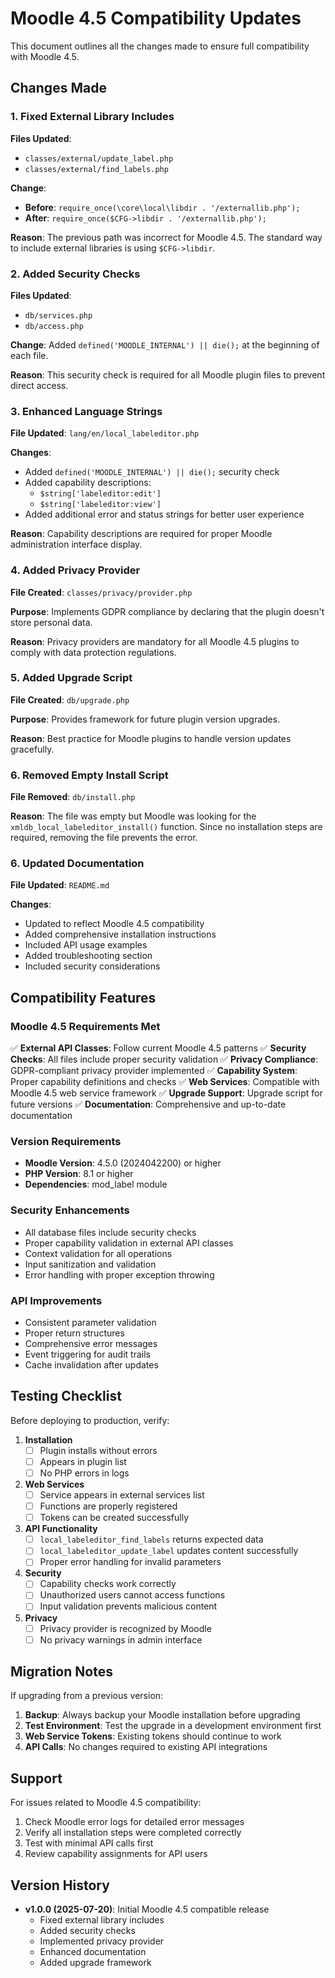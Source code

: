 # Moodle 4.5 Compatibility Updates

This document outlines all the changes made to ensure full compatibility with Moodle 4.5.

## Changes Made

### 1. Fixed External Library Includes
**Files Updated**: 
- `classes/external/update_label.php`
- `classes/external/find_labels.php`

**Change**: 
- **Before**: `require_once(\core\local\libdir . '/externallib.php');`
- **After**: `require_once($CFG->libdir . '/externallib.php');`

**Reason**: The previous path was incorrect for Moodle 4.5. The standard way to include external libraries is using `$CFG->libdir`.

### 2. Added Security Checks
**Files Updated**:
- `db/services.php`
- `db/access.php`

**Change**: Added `defined('MOODLE_INTERNAL') || die();` at the beginning of each file.

**Reason**: This security check is required for all Moodle plugin files to prevent direct access.

### 3. Enhanced Language Strings
**File Updated**: `lang/en/local_labeleditor.php`

**Changes**:
- Added `defined('MOODLE_INTERNAL') || die();` security check
- Added capability descriptions:
  - `$string['labeleditor:edit']`
  - `$string['labeleditor:view']`
- Added additional error and status strings for better user experience

**Reason**: Capability descriptions are required for proper Moodle administration interface display.

### 4. Added Privacy Provider
**File Created**: `classes/privacy/provider.php`

**Purpose**: Implements GDPR compliance by declaring that the plugin doesn't store personal data.

**Reason**: Privacy providers are mandatory for all Moodle 4.5 plugins to comply with data protection regulations.

### 5. Added Upgrade Script
**File Created**: `db/upgrade.php`

**Purpose**: Provides framework for future plugin version upgrades.

**Reason**: Best practice for Moodle plugins to handle version updates gracefully.

### 6. Removed Empty Install Script
**File Removed**: `db/install.php`

**Reason**: The file was empty but Moodle was looking for the `xmldb_local_labeleditor_install()` function. Since no installation steps are required, removing the file prevents the error.

### 6. Updated Documentation
**File Updated**: `README.md`

**Changes**:
- Updated to reflect Moodle 4.5 compatibility
- Added comprehensive installation instructions
- Included API usage examples
- Added troubleshooting section
- Included security considerations

## Compatibility Features

### Moodle 4.5 Requirements Met
✅ **External API Classes**: Follow current Moodle 4.5 patterns
✅ **Security Checks**: All files include proper security validation
✅ **Privacy Compliance**: GDPR-compliant privacy provider implemented
✅ **Capability System**: Proper capability definitions and checks
✅ **Web Services**: Compatible with Moodle 4.5 web service framework
✅ **Upgrade Support**: Upgrade script for future versions
✅ **Documentation**: Comprehensive and up-to-date documentation

### Version Requirements
- **Moodle Version**: 4.5.0 (2024042200) or higher
- **PHP Version**: 8.1 or higher
- **Dependencies**: mod_label module

### Security Enhancements
- All database files include security checks
- Proper capability validation in external API classes
- Context validation for all operations
- Input sanitization and validation
- Error handling with proper exception throwing

### API Improvements
- Consistent parameter validation
- Proper return structures
- Comprehensive error messages
- Event triggering for audit trails
- Cache invalidation after updates

## Testing Checklist

Before deploying to production, verify:

1. **Installation**
   - [ ] Plugin installs without errors
   - [ ] Appears in plugin list
   - [ ] No PHP errors in logs

2. **Web Services**
   - [ ] Service appears in external services list
   - [ ] Functions are properly registered
   - [ ] Tokens can be created successfully

3. **API Functionality**
   - [ ] `local_labeleditor_find_labels` returns expected data
   - [ ] `local_labeleditor_update_label` updates content successfully
   - [ ] Proper error handling for invalid parameters

4. **Security**
   - [ ] Capability checks work correctly
   - [ ] Unauthorized users cannot access functions
   - [ ] Input validation prevents malicious content

5. **Privacy**
   - [ ] Privacy provider is recognized by Moodle
   - [ ] No privacy warnings in admin interface

## Migration Notes

If upgrading from a previous version:

1. **Backup**: Always backup your Moodle installation before upgrading
2. **Test Environment**: Test the upgrade in a development environment first
3. **Web Service Tokens**: Existing tokens should continue to work
4. **API Calls**: No changes required to existing API integrations

## Support

For issues related to Moodle 4.5 compatibility:

1. Check Moodle error logs for detailed error messages
2. Verify all installation steps were completed correctly
3. Test with minimal API calls first
4. Review capability assignments for API users

## Version History

- **v1.0.0 (2025-07-20)**: Initial Moodle 4.5 compatible release
  - Fixed external library includes
  - Added security checks
  - Implemented privacy provider
  - Enhanced documentation
  - Added upgrade framework
